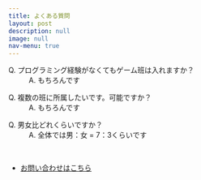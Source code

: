 ```yaml
---
title: よくある質問
layout: post
description: null
image: null
nav-menu: true
---
```


<!-- Main -->
<div id="main">

<!-- One -->
<section id="one">
	<div class="inner">
		<dl>
            <dt>Q. プログラミング経験がなくてもゲーム班は入れますか？</dt>
            <dd>A. もちろんです</dd>
        </dl>
        <dl>
            <dt>Q. 複数の班に所属したいです。可能ですか？</dt>
            <dd>A. もちろんです</dd>
        </dl>
        <dl>
            <dt>Q. 男女比どれくらいですか？</dt>
            <dd>A. 全体では男：女 = 7：3くらいです</dd>
        </dl>
        <br>
        <ul class="actions">
            <li><a href="5-contact.html" class="button">お問い合わせはこちら</a></li>
        </ul>
	</div>
</section>